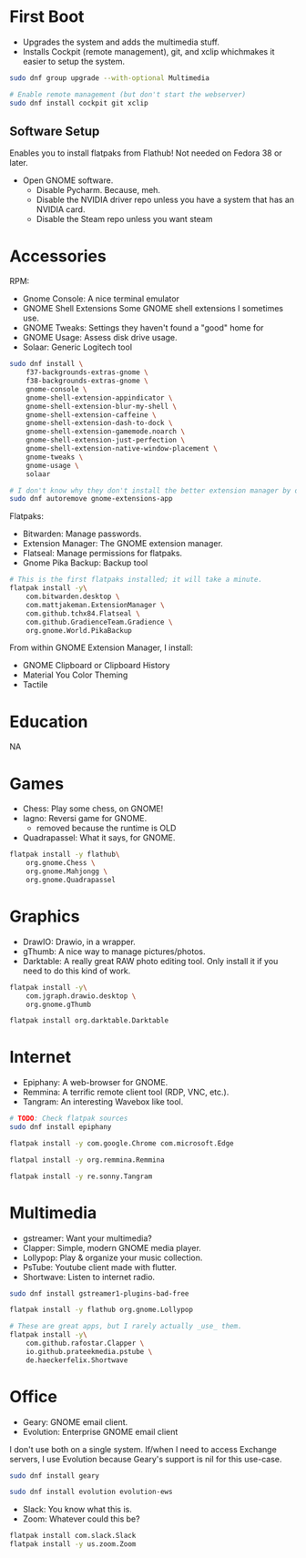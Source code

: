 # First Boot

- Upgrades the system and adds the multimedia stuff.
- Installs Cockpit (remote management), git, and xclip whichmakes it easier to setup the system.

```bash
sudo dnf group upgrade --with-optional Multimedia

# Enable remote management (but don't start the webserver)
sudo dnf install cockpit git xclip
```

## Software Setup

Enables you to install flatpaks from Flathub! Not needed on Fedora 38 or later.

- Open GNOME software.
    - Disable Pycharm. Because, meh.
    - Disable the NVIDIA driver repo unless you have a system that has an NVIDIA card.
    - Disable the Steam repo unless you want steam



# Accessories

RPM:
- Gnome Console: A nice terminal emulator
- GNOME Shell Extensions Some GNOME shell extensions I sometimes use.
- GNOME Tweaks: Settings they haven't found a "good" home for
- GNOME Usage: Assess disk drive usage.
- Solaar: Generic Logitech tool

```bash
sudo dnf install \
    f37-backgrounds-extras-gnome \
    f38-backgrounds-extras-gnome \
    gnome-console \
    gnome-shell-extension-appindicator \
    gnome-shell-extension-blur-my-shell \
    gnome-shell-extension-caffeine \
    gnome-shell-extension-dash-to-dock \
    gnome-shell-extension-gamemode.noarch \
    gnome-shell-extension-just-perfection \
    gnome-shell-extension-native-window-placement \
    gnome-tweaks \
    gnome-usage \
    solaar

# I don't know why they don't install the better extension manager by default.
sudo dnf autoremove gnome-extensions-app
```

Flatpaks:
- Bitwarden: Manage passwords.
- Extension Manager: The GNOME extension manager.
- Flatseal: Manage permissions for flatpaks.
- Gnome Pika Backup: Backup tool

```bash
# This is the first flatpaks installed; it will take a minute.
flatpak install -y\
    com.bitwarden.desktop \
    com.mattjakeman.ExtensionManager \
    com.github.tchx84.Flatseal \
    com.github.GradienceTeam.Gradience \
    org.gnome.World.PikaBackup
```

From within GNOME Extension Manager, I install:

- GNOME Clipboard or Clipboard History
- Material You Color Theming
- Tactile






# Education
NA



# Games

- Chess: Play some chess, on GNOME!
- Iagno: Reversi game for GNOME.
  - removed because the runtime is OLD
- Quadrapassel: What it says, for GNOME.

```bash
flatpak install -y flathub\
    org.gnome.Chess \
    org.gnome.Mahjongg \
    org.gnome.Quadrapassel
```



# Graphics

- DrawIO: Drawio, in a wrapper.
- gThumb: A nice way to manage pictures/photos.
- Darktable: A really great RAW photo editing tool. Only install it if you need to do this kind of work.

```bash
flatpak install -y\
    com.jgraph.drawio.desktop \
    org.gnome.gThumb

flatpak install org.darktable.Darktable
```



# Internet

- Epiphany: A web-browser for GNOME.
- Remmina: A terrific remote client tool (RDP, VNC, etc.).
- Tangram: An interesting Wavebox like tool.

```bash
# TODO: Check flatpak sources
sudo dnf install epiphany

flatpak install -y com.google.Chrome com.microsoft.Edge

flatpal install -y org.remmina.Remmina

flatpak install -y re.sonny.Tangram
```



# Multimedia

- gstreamer: Want your multimedia?
- Clapper: Simple, modern GNOME media player.
- Lollypop: Play & organize your music collection.
- PsTube: Youtube client made with flutter.
- Shortwave: Listen to internet radio.

```bash
sudo dnf install gstreamer1-plugins-bad-free

flatpak install -y flathub org.gnome.Lollypop

# These are great apps, but I rarely actually _use_ them.
flatpak install -y\
    com.github.rafostar.Clapper \
    io.github.prateekmedia.pstube \
    de.haeckerfelix.Shortwave
```



# Office

- Geary: GNOME email client.
- Evolution: Enterprise GNOME email client

I don't use both on a single system. If/when I need to access Exchange servers,
I use Evolution because Geary's support is nil for this use-case.

```bash
sudo dnf install geary

sudo dnf install evolution evolution-ews
```

- Slack: You know what this is.
- Zoom: Whatever could this be?

```bash
flatpak install com.slack.Slack
flatpak install -y us.zoom.Zoom
```
